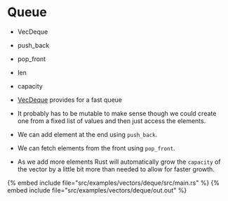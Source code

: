 # Queue

* VecDeque
* push_back
* pop_front
* len
* capacity

* [VecDeque](https://doc.rust-lang.org/std/collections/struct.VecDeque.html) provides for a fast queue
* It probably has to be mutable to make sense though we could create one from a fixed list of values and then just access the elements.
* We can add element at the end using `push_back`.
* We can fetch elements from the front using `pop_front`.
* As we add more elements Rust will automatically grow the `capacity` of the vector by a little bit more than needed to allow for faster growth.


{% embed include file="src/examples/vectors/deque/src/main.rs" %}
{% embed include file="src/examples/vectors/deque/out.out" %}


